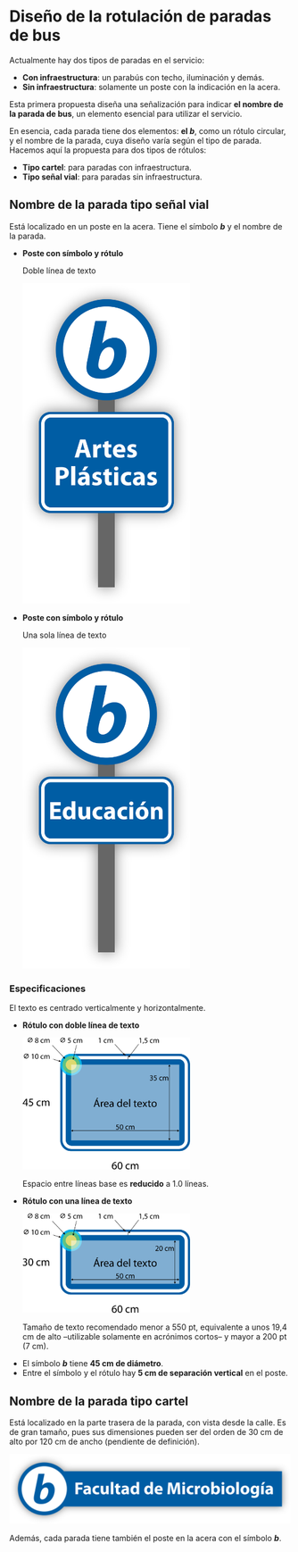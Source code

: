 # Diseño de la rotulación de paradas de bus

Actualmente hay dos tipos de paradas en el servicio:

- **Con infraestructura**: un parabús con techo, iluminación y demás.
- **Sin infraestructura**: solamente un poste con la indicación en la acera.

Esta primera propuesta diseña una señalización para indicar **el nombre de la parada de bus**, un elemento esencial para utilizar el servicio.

En esencia, cada parada tiene dos elementos: **el *b***, como un rótulo circular, y el nombre de la parada, cuya diseño varía según el tipo de parada. Hacemos aquí la propuesta para dos tipos de rótulos:

- **Tipo cartel**: para paradas con infraestructura.
- **Tipo señal vial**: para paradas sin infraestructura.

## Nombre de la parada tipo señal vial

Está localizado en un poste en la acera. Tiene el símbolo ***b*** y el nombre de la parada.



<div class="grid cards" markdown>

-   **Poste con símbolo y rótulo** 
    
    Doble línea de texto

    <img src="../assets/png/parada_vertical_doble.png" width="300px" alt="Rótulo vertical parada Artes Plásticas"/>

-   **Poste con símbolo y rótulo** 
    
    Una sola línea de texto

    <img src="../assets/png/parada_vertical_simple.png" width="300px" alt="Rótulo vertical parada Educación"/>

</div>

### Especificaciones

El texto es centrado verticalmente y horizontalmente.

<div class="grid cards" markdown>

-   **Rótulo con doble línea de texto** 
    
    <img src="../assets/png/rotulo_vertical_doble_grilla.png" width="300px" alt="Rótulo vertical parada Artes Plásticas"/>

    Espacio entre líneas base es **reducido** a 1.0 líneas.

-   **Rótulo con una línea de texto** 
    
    <img src="../assets/png/rotulo_vertical_simple_grilla.png" width="300px" alt="Rótulo vertical parada Educación"/>

    Tamaño de texto recomendado menor a 550 pt, equivalente a unos 19,4 cm de alto –utilizable solamente en acrónimos cortos– y mayor a 200 pt (7 cm).

</div>

- El símbolo ***b*** tiene **45 cm de diámetro**.
- Entre el símbolo y el rótulo hay **5 cm de separación vertical** en el poste.

## Nombre de la parada tipo cartel

Está localizado en la parte trasera de la parada, con vista desde la calle. Es de gran tamaño, pues sus dimensiones pueden ser del orden de 30 cm de alto por 120 cm de ancho (pendiente de definición).

<img src="../assets/png/parada_horizontal.png" width="600px" alt="Rótulo horizontal parada Escuela de Artes Plásticas"/>

Además, cada parada tiene también el poste en la acera con el símbolo ***b***.
